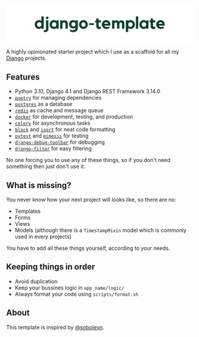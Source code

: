[![django-template](./.github/django-template.png)](https://github.com/lk-geimfari/django-template)

A highly opinionated starter project which I use as a scaffold for all my [Django](https://www.djangoproject.com/) projects.

## Features

- Python 3.10, Django 4.1 and Django REST Framework 3.14.0
- [`poetry`](https://github.com/python-poetry/poetry) for managing dependencies
- [`postgres`](https://www.postgresql.org/) as a database
- [`redis`](https://redis.io/) as cache and message queue
- [`docker`](https://www.docker.com/) for development, testing, and production
- [`celery`](https://docs.celeryq.dev/) for asynchronous tasks
- [`black`](https://github.com/psf/black) and [`isort`](https://github.com/PyCQA/isort) for neat code formatting
- [`pytest`](https://pytest.org/) and [`mimesis`](https://mimesis.name/) for testing
- [`django-debug-toolbar`](https://github.com/jazzband/django-debug-toolbar) for debugging
- [`django-filter`](https://django-filter.readthedocs.io/) for easy filtering

No one forcing you to use any of these things, so if you don't need something then just don't use it.

## What is missing?

You never know how your next project will looks like, so there are no:

- Templates
- Forms
- Views
- Models (although there is a `TimestampMixin` model which is commonly used in every projects)

You have to add all these things yourself, according to your needs.


## Keeping things in order

- Avoid duplication
- Keep your bussines logic in `app_name/logic/`
- Always format your code using `scripts/format.sh`


## About

This template is inspired by [@sobolevn](https://github.com/sobolevn).
